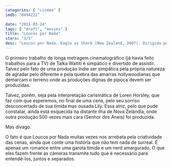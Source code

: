 ```yaml
---
categories: [ "cinema" ]
imdb: "0494222"

date: "2011-03-24"
tags: [ "draft", "movies" ]
title: "Loucos por Nada"
stars: "3/5"
desc: "Loucos por Nada. Eagle vs Shark (New Zealand, 2007). Dirigido por Taika Waititi. Escrito por Loren Taylor, Taika Waititi, Taika Waititi. Com Loren Taylor, Jemaine Clement, Joel Tobeck, Brian Sergent, Craig Hall, Rachel House, Morag Hills, Bernard Stewart, Taika Waititi."
---
```

O primeiro trabalho de longa metragem cinematográfico (já havia feito trabalhos para a TV) de Taika Waititi é simpático e divertido de assistir. Talvez pelo fato de uma produção Indie ser simpática pela própria natureza de agradar pelo diferente e pela quebra das amarras hollywoodianas que demarcam o terreno onde as produções dignas de pipoca devem ser produzidas.

Talvez, porém, seja pela interpretação carismática de Loren Horsley, que faz com que esperemos, no final de uma cena, pelo seu sorriso desconcertado de sua tímida mas ousada Lily. Essa atriz, pelo que pude constatar, ainda está esquecida na distante ilha de Nova Zelândia, onde outra produção 500 vezes mais cara (Senhor dos Aneis) foi produzida.

Mas divago.

O fato é que Loucos por Nada muitas vezes nos arrebata pela criatividade das cenas, ainda que conte uma história que não tem nada de surreal. É apenas um romance entre uma garota tímida e um nerd amargurado. O que eles fazem frente às câmeras transmite tudo que é necessário para entendê-los, juntos e separados.
